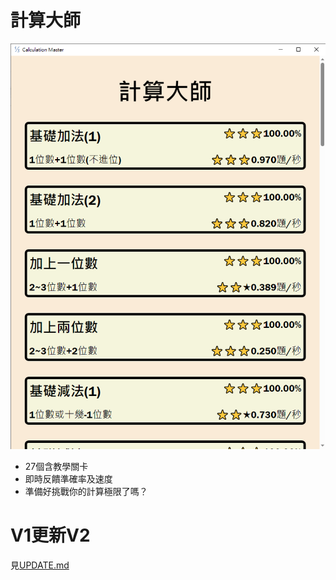# 計算大師

![](./showcase.png)

- 27個含教學關卡
- 即時反饋準確率及速度
- 準備好挑戰你的計算極限了嗎？

# V1更新V2

見[UPDATE.md](./UPDATE.md)
